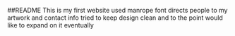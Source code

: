 ##README
This is my first website
used manrope font
directs people to my artwork and contact info 
tried to keep design clean and to the point
would like to expand on it eventually 
